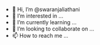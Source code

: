 - 👋 Hi, I’m @swaranjaliathani
- 👀 I’m interested in ...
- 🌱 I’m currently learning ...
- 💞️ I’m looking to collaborate on ...
- 📫 How to reach me ...

<!---
swaranjaliathani/swaranjaliathani is a ✨ special ✨ repository because its `README.md` (this file) appears on your GitHub profile.
You can click the Preview link to take a look at your changes.
--->
